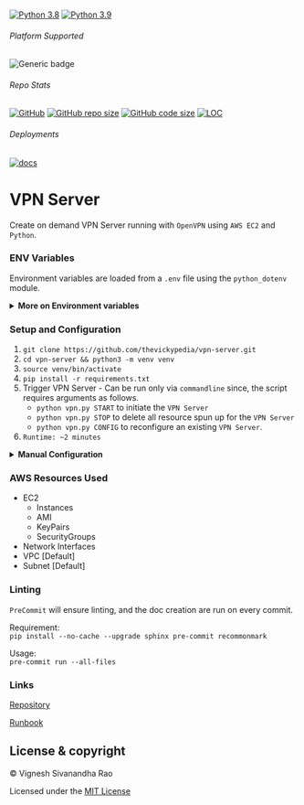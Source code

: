 <br>

[![Python 3.8](https://img.shields.io/badge/python-3.8-orange.svg)](https://www.python.org/downloads/release/python-385/)
[![Python 3.9](https://img.shields.io/badge/python-3.9-blue.svg)](https://www.python.org/downloads/release/python-391/)

###### Platform Supported
![Generic badge](https://img.shields.io/badge/Platform-MacOS|Windows-1f425f.svg)

###### Repo Stats
[![GitHub](https://img.shields.io/github/license/thevickypedia/vpn-server)](https://github.com/thevickypedia/vpn-server/blob/main/LICENSE)
[![GitHub repo size](https://img.shields.io/github/repo-size/thevickypedia/vpn-server)](https://api.github.com/repos/thevickypedia/vpn-server)
[![GitHub code size](https://img.shields.io/github/languages/code-size/thevickypedia/vpn-server)](https://api.github.com/repos/thevickypedia/vpn-server)
[![LOC](https://img.shields.io/tokei/lines/github/thevickypedia/vpn-server)](https://api.github.com/repos/thevickypedia/vpn-server)

###### Deployments
[![docs](https://github.com/thevickypedia/vpn-server/actions/workflows/docs.yml/badge.svg)](https://thevickypedia.github.io/vpn-server/)

# VPN Server
Create on demand VPN Server running with `OpenVPN` using `AWS EC2` and `Python`.

### ENV Variables
Environment variables are loaded from a `.env` file using the `python_dotenv` module.

<details>
<summary><strong>More on Environment variables</strong></summary>

Use [cloudping.info](https://www.cloudping.info/) to pick the fastest (from current location) available region.

**Default args:**<br>
- **AMI_ID_{REGION_NAME}** - AMI ID in a region. Looks for `AMI_ID_us-west-2` since `us-west-2` is the default region.

AMI IDs are got from `OpenVPN Access Server Community Images` per region.

**Additional args:**<br>
- **VPN_USERNAME** - Username to access VPN Server once, configuration is done. If `null`, looks for the env var `USER`.
Defaults to `openvpn`
- **VPN_PASSWORD** - Password to access VPN Server once, configuration is done. Defaults to `awsVPN2021`
- **VPN_PORT** - Port number where the traffic has to be forwarded. Defaults to `943`
- **REGION_NAME** - Region where the VPN Server should live. Defaults to `us-west-2`

**To get notification of login information:**<br>
- **gmail_user** - Username of the gmail account.
- **gmail_pass** - Password of the gmail account.
- **phone** - Phone number to which the notification has to be sent.
- **recipient** - Email address to which the notification has to be sent.

Optionally `env vars` for AWS config (`ACCESS_KEY`, `SECRET_KEY`, `REGION_NAME`) can be setup.
</details>

### Setup and Configuration
1. `git clone https://github.com/thevickypedia/vpn-server.git`
2. `cd vpn-server && python3 -m venv venv`
3. `source venv/bin/activate`
4. `pip install -r requirements.txt`
5. Trigger VPN Server - Can be run only via `commandline` since, the script requires arguments as follows.
   - `python vpn.py START` to initiate the `VPN Server`
   - `python vpn.py STOP` to delete all resource spun up for the `VPN Server`
   - `python vpn.py CONFIG` to reconfigure an existing `VPN Server`.
6. `Runtime: ~2 minutes`

<details>
<summary><strong>Manual Configuration</strong></summary>

1. Are you sure you want to continue connecting (yes/no)? `yes` 
2. Please enter 'yes' to indicate your agreement [no]: `yes`
3. Will this be the primary Access Server node? Default: `yes`
4. Please specify the network interface and IP address to be used by the Admin Web UI: `Default: all interfaces: 0.0.0.0`
5. Please specify the port number for the Admin Web UI. Default: `{PORT}`
6. Please specify the TCP port number for the OpenVPN Daemon. Default: `443`
7. Should client traffic be routed by default through the VPN? `yes`
8. Should client DNS traffic be routed by default through the VPN? Default: `No`
9. Use local authentication via internal DB? Default: `yes`
10. Should private subnets be accessible to clients by default? Default: `yes`
11. Do you wish to login to the Admin UI as "openvpn"? Default: `yes`
12. Specify the username for an existing user or for the new user account: `{USERNAME}`
13. Type the password for the 'vicky' account: `{PASSWORD}`
14. Confirm the password for the 'vicky' account: `{PASSWORD}`
15. Please specify your Activation key (or leave blank to specify later): `{ENTER/RETURN}`
16. Download the `OpenVPN` application and get connected to the VPN server.

</details>

### AWS Resources Used
- EC2
  - Instances
  - AMI
  - KeyPairs
  - SecurityGroups
- Network Interfaces
- VPC [Default]
- Subnet [Default]

### Linting
`PreCommit` will ensure linting, and the doc creation are run on every commit.

Requirement:
<br>
`pip install --no-cache --upgrade sphinx pre-commit recommonmark`

Usage:
<br>
`pre-commit run --all-files`

### Links
[Repository](https://github.com/thevickypedia/vpn-server)

[Runbook](https://thevickypedia.github.io/vpn-server/)

## License & copyright

&copy; Vignesh Sivanandha Rao

Licensed under the [MIT License](https://github.com/thevickypedia/vpn-server/blob/main/LICENSE)

